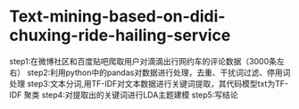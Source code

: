 # Text-mining-based-on-didi-chuxing-ride-hailing-service
step1:在微博社区和百度贴吧爬取用户对滴滴出行网约车的评论数据（3000条左右）
step2:利用python中的pandas对数据进行处理，去重、干扰词过滤、停用词处理
step3:文本分词,用TF-IDF对文本数据进行关键词提取，其代码模型txt为TF-IDF 聚类
step4:对提取出的关键词进行LDA主题建模
step5:写结论
